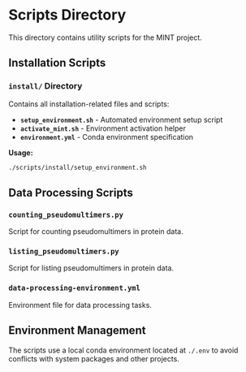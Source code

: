 # Scripts Directory

This directory contains utility scripts for the MINT project.

## Installation Scripts

### `install/` Directory
Contains all installation-related files and scripts:

- **`setup_environment.sh`** - Automated environment setup script
- **`activate_mint.sh`** - Environment activation helper
- **`environment.yml`** - Conda environment specification

**Usage:**
```bash
./scripts/install/setup_environment.sh
```

## Data Processing Scripts

### `counting_pseudomultimers.py`
Script for counting pseudomultimers in protein data.

### `listing_pseudomultimers.py`
Script for listing pseudomultimers in protein data.

### `data-processing-environment.yml`
Environment file for data processing tasks.

## Environment Management

The scripts use a local conda environment located at `./.env` to avoid conflicts with system packages and other projects. 